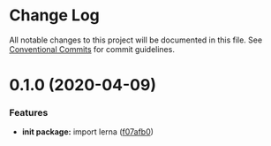 # Change Log

All notable changes to this project will be documented in this file.
See [Conventional Commits](https://conventionalcommits.org) for commit guidelines.

# 0.1.0 (2020-04-09)


### Features

* **init package:** import lerna ([f07afb0](https://github.com/umysunshines/lerna-demo/commit/f07afb017989a3439d7dda575f8e1819317a2dad))
